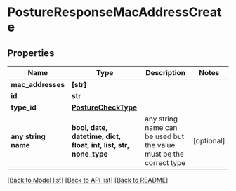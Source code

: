 # PostureResponseMacAddressCreate


## Properties
Name | Type | Description | Notes
------------ | ------------- | ------------- | -------------
**mac_addresses** | **[str]** |  | 
**id** | **str** |  | 
**type_id** | [**PostureCheckType**](PostureCheckType.md) |  | 
**any string name** | **bool, date, datetime, dict, float, int, list, str, none_type** | any string name can be used but the value must be the correct type | [optional]

[[Back to Model list]](../README.md#documentation-for-models) [[Back to API list]](../README.md#documentation-for-api-endpoints) [[Back to README]](../README.md)


